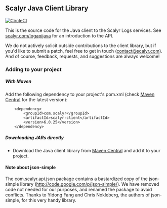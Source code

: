 Scalyr Java Client Library
---
[![CircleCI](https://circleci.com/gh/scalyr/Scalyr-Java-Client/tree/master.svg?style=svg)](https://circleci.com/gh/scalyr/Scalyr-Java-Client/tree/master)

This is the source code for the Java client to the Scalyr Logs services.
See [scalyr.com/logapijava](https://www.scalyr.com/help/java-api) for an introduction to the
API.

We do not actively solicit outside contributions to the client library, but if you'd
like to submit a patch, feel free to get in touch (contact@scalyr.com). And of course,
feedback, requests, and suggestions are always welcome!


### Adding to your project

##### With Maven

Add the following dependency to your project's pom.xml (check [Maven Central](http://search.maven.org/#search%7Cga%7C1%7Cscalyr%20scalyr-client) for the latest version):

        <dependency>
            <groupId>com.scalyr</groupId>
            <artifactId>scalyr-client</artifactId>
            <version>6.0.25</version>
        </dependency>


##### Downloading JARs directly

* Download the Java client library from [Maven Central](https://oss.sonatype.org/content/groups/public/com/scalyr/scalyr-client/6.0.24/scalyr-client-6.0.25.jar) and add it to your project.


#### Note about json-simple

The com.scalyr.api.json package contains a bastardized copy of the json-simple library
(http://code.google.com/p/json-simple/). We have removed code not needed for our
purposes, and renamed the package to avoid conflicts. Thanks to Yidong Fang and Chris
Nokleberg, the authors of json-simple, for this very handy library.
